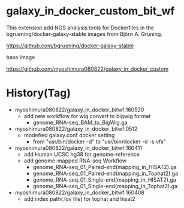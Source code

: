 # galaxy_in_docker_custom_bit_wf

This extension add NGS analysis tools for Dockerfiles in the bgruening/docker-galaxy-stable images from Björn A. Grüning.

https://github.com/bgruening/docker-galaxy-stable

base image

https://github.com/myoshimura080822/galaxy_in_docker_custom

# History(Tag)
- myoshimura080822/galaxy_in_docker_bitwf:160520
  - add new workflow for wig convert to bigwig format
    - genome_RNA-seq_BAM_to_BigWig.ga 
- myoshimura080822/galaxy_in_docker_bitwf:0512
  - modefied galaxy.conf docker setting
    - from "usr/bin/docker -d" to "usr/bin/docker -d -s vfs" 
- myoshimura080822/galaxy_in_docker_bitwf:160411
  - add Human UCSC hg38 for genome-reference
  - add genome-mapped RNA-seq Workflow
    - genome_RNA-seq_01_Paired-end(mapping_in_HISAT2).ga
    - genome_RNA-seq_01_Paired-end(mapping_in_Tophat2).ga
    - genome_RNA-seq_01_Single-end(mapping_in_HISAT2).ga
    - genome_RNA-seq_01_Single-end(mapping_in_Tophat2).ga
- myoshimura080822/galaxy_in_docker_bitwf:160408
  - add index path(.lov file) for tophat and hisat2

